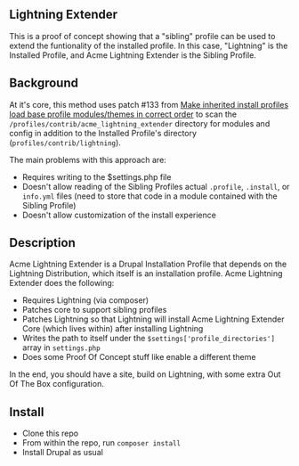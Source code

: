 ## Lightning Extender
This is a proof of concept showing that a "sibling" profile can be used to extend the funtionality of the installed profile. In this case, "Lightning" is the Installed Profile, and Acme Lightning Extender is the Sibling Profile.

## Background
At it's core, this method uses patch #133 from [Make inherited install profiles load base profile modules/themes in correct order](https://www.drupal.org/node/1356276) to scan the `/profiles/contrib/acme_lightning_extender` directory for modules and config in addition to the Installed Profile's directory (`profiles/contrib/lightning`).

The main problems with this approach are:
* Requires writing to the $settings.php file
* Doesn't allow reading of the Sibling Profiles actual `.profile`, `.install`, or `info.yml` files (need to store that code in a module contained with the Sibling Profile)
* Doesn't allow customization of the install experience

## Description
Acme Lightning Extender is a Drupal Installation Profile that depends on the Lightning Distribution, which itself is an installation profile. Acme Lightning Extender does the following:

* Requires Lightning (via composer)
* Patches core to support sibling profiles
* Patches Lightning so that Lightning will install Acme Lightning Extender Core (which lives within) after installing Lightning
* Writes the path to itself under the `$settings['profile_directories']` array in `settings.php`
* Does some Proof Of Concept stuff like enable a different theme

In the end, you should have a site, build on Lightning, with some extra Out Of The Box configuration.

## Install
* Clone this repo
* From within the repo, run `composer install`
* Install Drupal as usual

